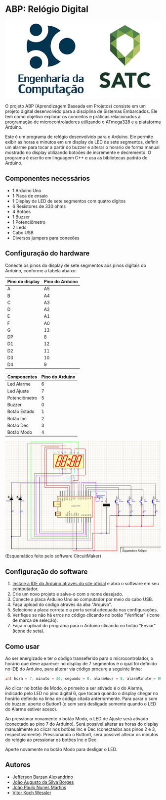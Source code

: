 # ABP: Relógio Digital

![Logo](logos_satc_enc.png)

O projeto ABP (Aprendizagem Baseada em Projetos) consiste em um projeto digital desenvolvido para a disciplina de Sistemas Embarcados. Ele tem como objetivo explorar os conceitos e práticas relacionados à programação de microcontroladores utilizando o ATmega328 e a plataforma Arduino.

Este é um programa de relógio desenvolvido para o Arduino. Ele permite exibir as horas e minutos em um display de LED de sete segmentos, definir um alarme para tocar a partir do buzzer e alterar o horario de forma manual mostrado no display utilizando botoões de incremente e decremento. O programa é escrito em linguagem C++ e usa as bibliotecas padrão do Arduino.

## Componentes necessários
* 1 Arduino Uno
* 1 Placa de ensaio
* 1 Display de LED de sete segmentos com quatro dígitos
* 6 Resistores de 330 ohms 
* 4 Botões
* 1 Buzzer
* 1 Potenciômetro 
* 2 Leds
* Cabo USB
* Diversos jumpers para conexões

## Configuração do hardware
Conecte os pinos do display de sete segmentos aos pinos digitais do Arduino, conforme a tabela abaixo:

|Pino do display |	Pino do Arduino   |
|----------------|--------------------|
|              A | A5   |
|              B | A4   |	
|              C | A3   |	
|              D | A2   |	
|              E | A1   |	
|              F | A0   |  	
|              G | 13   |
|             DP | 8	|
|             D1 | 12   |
|             D2 | 11   |
|             D3 | 10   |
|             D4 | 9    |

|Componentes     |	Pino do Arduino    |
|----------------|-------------------- |
|      Led Alarme| 6                   |
|      Led Ajuste| 7	                 |
|   Potenciômetro| 5	                 |
|          Buzzer| 0	                 |	
|    Botão Estado| 1                   |
|       Botão Inc| 2                   |
|       Botão Dec| 3                   |
|      Botão Modo| 4                   |

![Esquemático do Relógio](/relogioesq.png)
(Esquemático feito pelo software CircuitMaker)

## Configuração do software
1. [Instale a IDE do Arduino através do site oficial](https://www.arduino.cc/en/software) e abra o software em seu computador.
2. Crie um novo projeto e salve-o com o nome desejado.
3. Conecte a placa Arduino Uno ao computador por meio do cabo USB.
4. Faça upload do código através da aba "Arquivo".
5. Selecione a placa correta e a porta serial adequada nas configurações.
6. Verifique se não há erros no código clicando no botão "Verificar" (ícone de marca de seleção).
7. Faça o upload do programa para o Arduino clicando no botão "Enviar" (ícone de seta).

## Como usar
Ao ser energizado e ter o código transeferido para o microcontrolador, o horário que deve aparecer no display de 7 segmentos é o qual foi definido no IDE do Arduino, para alterar via código  procure a seguinte linha:

```c
int hora = 7, minuto = 30, segundo = 0, alarmHour = 8, alarmMinute = 00, currentMode = 0, currentState = 0;
``` 

Ao clicar no botão de Modo, o primeiro a ser ativado é o do Alarme, indicado pelo LED no pino digital 6, que tocará quando o display chegar no horário definido na linha de código citada anteriormente. Para parar o som do buzzer, aperte o Button1 (o som será desligado somente quando o LED do Alarme estiver aceso).

Ao pressionar novamente o botão Modo, o LED de Ajuste será ativado (conectado ao pino 7 do Arduino). Será possível alterar as horas do display manualmente ao clicar nos botões Inc e Dec (conectados aos pinos 2 e 3, respectivamente). Pressionando o Button1, será possível alterar os minutos do relógio ao pressionar os botões Inc e Dec.

Aperte novamente no botão Modo para desligar o LED. 

## Autores
- [Jefferson Barzan Alexandrino](https://github.com/JeffAlexandrino)
- [João Augusto da Silva Borges](https://github.com/autor2)
- [João Paulo Nunes Martins](https://github.com/joaopaulomts)
- [Vitor Koch Wessler](https://github.com/VitorKW)

